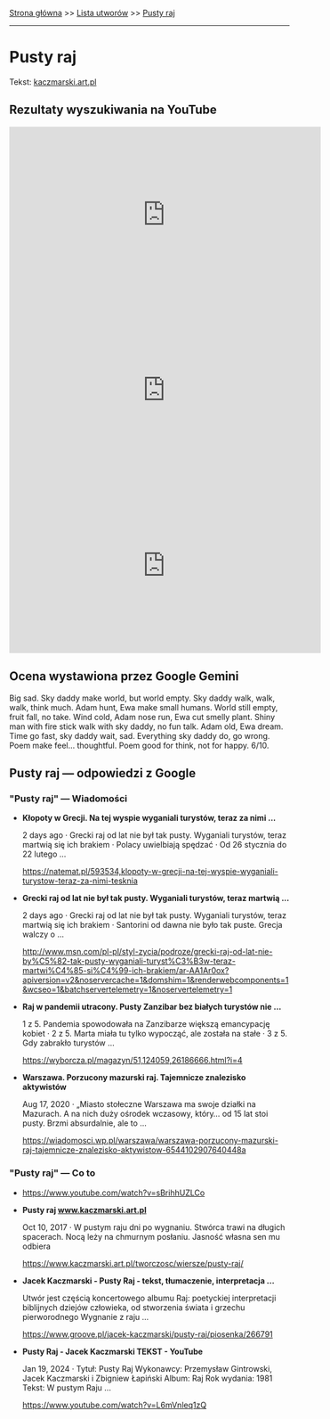 [Strona główna](../index.md) >> [Lista utworów](../list.md) >> [Pusty raj](500.md)

---

# Pusty raj

Tekst: [kaczmarski.art.pl](https://www.kaczmarski.art.pl/tworczosc/wiersze/pusty-raj/)

## Rezultaty wyszukiwania na YouTube

<iframe width="560" height="315" src="https://www.youtube.com/embed/XvmFF4Jzkb4?si=IdontcarewhotheIRSsendsImnotpayingtaxes" title="YouTube video player" frameborder="0" allow="accelerometer; autoplay; clipboard-write; encrypted-media; gyroscope; picture-in-picture; web-share" referrerpolicy="strict-origin-when-cross-origin" allowfullscreen></iframe>

<iframe width="560" height="315" src="https://www.youtube.com/embed/sBrihhUZLCo?si=IdontcarewhotheIRSsendsImnotpayingtaxes" title="YouTube video player" frameborder="0" allow="accelerometer; autoplay; clipboard-write; encrypted-media; gyroscope; picture-in-picture; web-share" referrerpolicy="strict-origin-when-cross-origin" allowfullscreen></iframe>

<iframe width="560" height="315" src="https://www.youtube.com/embed/d4hM_XRWCwM?si=IdontcarewhotheIRSsendsImnotpayingtaxes" title="YouTube video player" frameborder="0" allow="accelerometer; autoplay; clipboard-write; encrypted-media; gyroscope; picture-in-picture; web-share" referrerpolicy="strict-origin-when-cross-origin" allowfullscreen></iframe>

## Ocena wystawiona przez Google Gemini

Big sad. Sky daddy make world, but world empty. Sky daddy walk, walk, walk, think much. Adam hunt, Ewa make small humans. World still empty, fruit fall, no take. Wind cold, Adam nose run, Ewa cut smelly plant. Shiny man with fire stick walk with sky daddy, no fun talk. Adam old, Ewa dream. Time go fast, sky daddy wait, sad. Everything sky daddy do, go wrong. Poem make feel... thoughtful. Poem good for think, not for happy. 6/10. 


## Pusty raj — odpowiedzi z Google

### "Pusty raj" — Wiadomości

- **Kłopoty w Grecji. Na tej wyspie wyganiali turystów, teraz za nimi ...**

    2 days ago  ·  Grecki raj od lat nie był tak pusty. Wyganiali turystów, teraz martwią się ich brakiem · Polacy uwielbiają spędzać · Od 26 stycznia do 22 lutego ... 

   <https://natemat.pl/593534,klopoty-w-grecji-na-tej-wyspie-wyganiali-turystow-teraz-za-nimi-tesknia>
- **Grecki raj od lat nie był tak pusty. Wyganiali turystów, teraz martwią ...**

    2 days ago  ·  Grecki raj od lat nie był tak pusty. Wyganiali turystów, teraz martwią się ich brakiem · Santorini od dawna nie było tak puste. Grecja walczy o ... 

   <http://www.msn.com/pl-pl/styl-zycia/podroze/grecki-raj-od-lat-nie-by%C5%82-tak-pusty-wyganiali-turyst%C3%B3w-teraz-martwi%C4%85-si%C4%99-ich-brakiem/ar-AA1Ar0ox?apiversion=v2&noservercache=1&domshim=1&renderwebcomponents=1&wcseo=1&batchservertelemetry=1&noservertelemetry=1>
- **Raj w pandemii utracony. Pusty Zanzibar bez białych turystów nie ...**

    1 z 5. Pandemia spowodowała na Zanzibarze większą emancypację kobiet · 2 z 5. Marta miała tu tylko wypocząć, ale została na stałe · 3 z 5. Gdy zabrakło turystów ... 

   <https://wyborcza.pl/magazyn/51,124059,26186666.html?i=4>
- **Warszawa. Porzucony mazurski raj. Tajemnicze znalezisko aktywistów**

    Aug 17, 2020  ·  „Miasto stołeczne Warszawa ma swoje działki na Mazurach. A na nich duży ośrodek wczasowy, który… od 15 lat stoi pusty. Brzmi absurdalnie, ale to ... 

   <https://wiadomosci.wp.pl/warszawa/warszawa-porzucony-mazurski-raj-tajemnicze-znalezisko-aktywistow-6544102907640448a>

### "Pusty raj" — Co to

- <https://www.youtube.com/watch?v=sBrihhUZLCo>
- **Pusty raj www.kaczmarski.art.pl**

    Oct 10, 2017  ·  W pustym raju dni po wygnaniu. Stwórca trawi na długich spacerach. Nocą leży na chmurnym posłaniu. Jasność własna sen mu odbiera 

   <https://www.kaczmarski.art.pl/tworczosc/wiersze/pusty-raj/>
- **Jacek Kaczmarski - Pusty Raj - tekst, tłumaczenie, interpretacja ...**

    Utwór jest częścią koncertowego albumu Raj: poetyckiej interpretacji biblijnych dziejów człowieka, od stworzenia świata i grzechu pierworodnego Wygnanie z raju ... 

   <https://www.groove.pl/jacek-kaczmarski/pusty-raj/piosenka/266791>
- **Pusty Raj - Jacek Kaczmarski TEKST - YouTube**

    Jan 19, 2024  ·  Tytuł: Pusty Raj Wykonawcy: Przemysław Gintrowski, Jacek Kaczmarski i Zbigniew Łapiński Album: Raj Rok wydania: 1981 Tekst: W pustym Raju ... 

   <https://www.youtube.com/watch?v=L6mVnleq1zQ>

